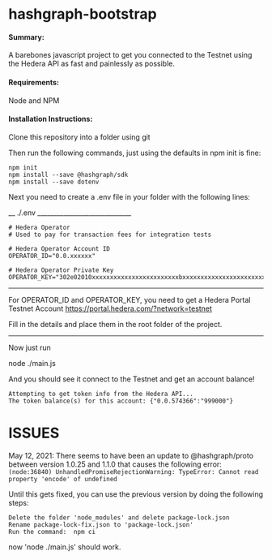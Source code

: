 # hashgraph-bootstrap

#### Summary:

A barebones javascript project to get you connected to the Testnet using the Hedera API as fast and painlessly as possible.

#### Requirements:

Node and NPM

#### Installation Instructions:

Clone this repository into a folder using git

Then run the following commands, just using the defaults in npm init is fine:
```
npm init
npm install --save @hashgraph/sdk
npm install --save dotenv
```
Next you need to create a .env file in your folder with the following lines:

__ ./.env _____________________________
```
# Hedera Operator
# Used to pay for transaction fees for integration tests

# Hedera Operator Account ID
OPERATOR_ID="0.0.xxxxxx"

# Hedera Operator Private Key
OPERATOR_KEY="302e02010xxxxxxxxxxxxxxxxxxxxxxxxbxxxxxxxxxxxxxxxxxxxxxxxxxxxxxxxxxxxxxxxxxx"
```
______________________

For OPERATOR_ID and OPERATOR_KEY, you need to get a Hedera Portal Testnet Account
https://portal.hedera.com/?network=testnet

Fill in the details and place them in the root folder of the project.

______________________

Now just run

node ./main.js

And you should see it connect to the Testnet and get an account balance!
```
Attempting to get token info from the Hedera API...
The token balance(s) for this account: {"0.0.574366":"999000"}
```

# ISSUES

May 12, 2021: There seems to have been an update to @hashgraph/proto between version 1.0.25 and 1.1.0 that causes the following error:
```(node:36840) UnhandledPromiseRejectionWarning: TypeError: Cannot read property 'encode' of undefined```

Until this gets fixed, you can use the previous version by doing the following steps:
```
Delete the folder 'node_modules' and delete package-lock.json
Rename package-lock-fix.json to 'package-lock.json'
Run the command:  npm ci
```

now 'node ./main.js' should work.

